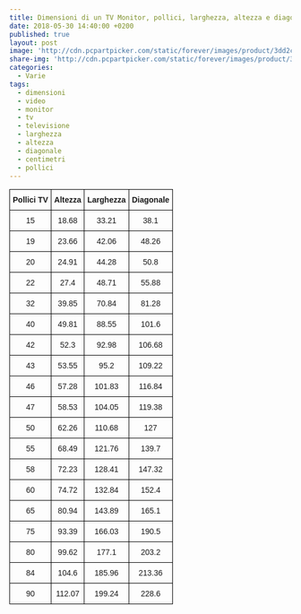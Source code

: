 ```yaml
---
title: Dimensioni di un TV Monitor, pollici, larghezza, altezza e diagonale
date: 2018-05-30 14:40:00 +0200
published: true
layout: post
image: 'http://cdn.pcpartpicker.com/static/forever/images/product/3dd2cdfad48aba22d4f62e6022ef0c2c.256p.jpg'
share-img: 'http://cdn.pcpartpicker.com/static/forever/images/product/3dd2cdfad48aba22d4f62e6022ef0c2c.256p.jpg'
categories:
  - Varie
tags:
  - dimensioni
  - video
  - monitor
  - tv
  - televisione
  - larghezza
  - altezza
  - diagonale
  - centimetri
  - pollici
---
```

<center>
<style type="text/css">
.tg  {border-collapse:collapse;border-spacing:0;}
.tg td{font-family:Arial, sans-serif;font-size:14px;padding:10px 5px;border-style:solid;border-width:1px;overflow:hidden;word-break:normal;border-color:black;}
.tg th{font-family:Arial, sans-serif;font-size:14px;font-weight:normal;padding:10px 5px;border-style:solid;border-width:1px;overflow:hidden;word-break:normal;border-color:black;}
.tg .tg-baqh{text-align:center;vertical-align:top}
.tg .tg-amwm{font-weight:bold;text-align:center;vertical-align:top}
</style>
<table class="tg">
  <tr>
    <th class="tg-amwm">﻿Pollici TV</th>
    <th class="tg-amwm">Altezza</th>
    <th class="tg-amwm">Larghezza</th>
    <th class="tg-amwm">Diagonale</th>
  </tr>
  <tr>
    <td class="tg-baqh">15</td>
    <td class="tg-baqh">18.68</td>
    <td class="tg-baqh">33.21</td>
    <td class="tg-baqh">38.1</td>
  </tr>
  <tr>
    <td class="tg-baqh">19</td>
    <td class="tg-baqh">23.66</td>
    <td class="tg-baqh">42.06</td>
    <td class="tg-baqh">48.26</td>
  </tr>
  <tr>
    <td class="tg-baqh">20</td>
    <td class="tg-baqh">24.91</td>
    <td class="tg-baqh">44.28</td>
    <td class="tg-baqh">50.8</td>
  </tr>
  <tr>
    <td class="tg-baqh">22</td>
    <td class="tg-baqh">27.4</td>
    <td class="tg-baqh">48.71</td>
    <td class="tg-baqh">55.88</td>
  </tr>
  <tr>
    <td class="tg-baqh">32</td>
    <td class="tg-baqh">39.85</td>
    <td class="tg-baqh">70.84</td>
    <td class="tg-baqh">81.28</td>
  </tr>
  <tr>
    <td class="tg-baqh">40</td>
    <td class="tg-baqh">49.81</td>
    <td class="tg-baqh">88.55</td>
    <td class="tg-baqh">101.6</td>
  </tr>
  <tr>
    <td class="tg-baqh">42</td>
    <td class="tg-baqh">52.3</td>
    <td class="tg-baqh">92.98</td>
    <td class="tg-baqh">106.68</td>
  </tr>
  <tr>
    <td class="tg-baqh">43</td>
    <td class="tg-baqh">53.55</td>
    <td class="tg-baqh">95.2</td>
    <td class="tg-baqh">109.22</td>
  </tr>
  <tr>
    <td class="tg-baqh">46</td>
    <td class="tg-baqh">57.28</td>
    <td class="tg-baqh">101.83</td>
    <td class="tg-baqh">116.84</td>
  </tr>
  <tr>
    <td class="tg-baqh">47</td>
    <td class="tg-baqh">58.53</td>
    <td class="tg-baqh">104.05</td>
    <td class="tg-baqh">119.38</td>
  </tr>
  <tr>
    <td class="tg-baqh">50</td>
    <td class="tg-baqh">62.26</td>
    <td class="tg-baqh">110.68</td>
    <td class="tg-baqh">127</td>
  </tr>
  <tr>
    <td class="tg-baqh">55</td>
    <td class="tg-baqh">68.49</td>
    <td class="tg-baqh">121.76</td>
    <td class="tg-baqh">139.7</td>
  </tr>
  <tr>
    <td class="tg-baqh">58</td>
    <td class="tg-baqh">72.23</td>
    <td class="tg-baqh">128.41</td>
    <td class="tg-baqh">147.32</td>
  </tr>
  <tr>
    <td class="tg-baqh">60</td>
    <td class="tg-baqh">74.72</td>
    <td class="tg-baqh">132.84</td>
    <td class="tg-baqh">152.4</td>
  </tr>
  <tr>
    <td class="tg-baqh">65</td>
    <td class="tg-baqh">80.94</td>
    <td class="tg-baqh">143.89</td>
    <td class="tg-baqh">165.1</td>
  </tr>
  <tr>
    <td class="tg-baqh">75</td>
    <td class="tg-baqh">93.39</td>
    <td class="tg-baqh">166.03</td>
    <td class="tg-baqh">190.5</td>
  </tr>
  <tr>
    <td class="tg-baqh">80</td>
    <td class="tg-baqh">99.62</td>
    <td class="tg-baqh">177.1</td>
    <td class="tg-baqh">203.2</td>
  </tr>
  <tr>
    <td class="tg-baqh">84</td>
    <td class="tg-baqh">104.6</td>
    <td class="tg-baqh">185.96</td>
    <td class="tg-baqh">213.36</td>
  </tr>
  <tr>
    <td class="tg-baqh">90</td>
    <td class="tg-baqh">112.07</td>
    <td class="tg-baqh">199.24</td>
    <td class="tg-baqh">228.6</td>
  </tr>
</table>
</center>